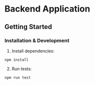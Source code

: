 # Backend Application

## Getting Started

### Installation & Development

1. Install dependencies:
```
npm install
```

2. Run tests:
```
npm run test
```
